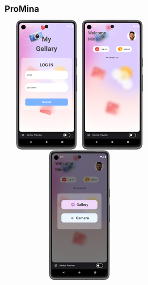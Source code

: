 # ProMina
 
<p align="center" >
<img width="200" src="Screenshot/1.png" alt="image1">&nbsp;&nbsp;&nbsp;
<img width="200" src="Screenshot/2.png" alt="image2">&nbsp;&nbsp;&nbsp;
<img width="200" src="Screenshot/3.png" alt="image3">&nbsp;&nbsp;&nbsp;
</p>